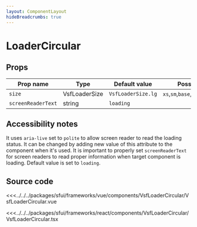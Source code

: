 ```yaml
---
layout: ComponentLayout
hideBreadcrumbs: true
---
```

# LoaderCircular

<Generate />

## Props

| Prop name             | Type                       | Default value                 | Possible values                      |
|-----------------------|----------------------------|-------------------------------|--------------------------------------|
| `size`                |      VsfLoaderSize        | `VsfLoaderSize.lg`           | `xs`,`sm`,`base`,`lg`,`xl`,`2xl`,`3xl`,`4xl` |
| `screenReaderText`    |      string                | `loading`                     |                                      |

## Accessibility notes
It uses `aria-live` set to `polite` to allow screen reader to read the loading status. It can be changed by adding new value of this attribute to the component when it's used.
It is important to properly set `screenReaderText` for screen readers to read proper information when target component is loading. Default value is set to `loading`.

## Source code

<!-- vue -->
<<<../../../packages/sfui/frameworks/vue/components/VsfLoaderCircular/VsfLoaderCircular.vue
<!-- end vue -->
<!-- react -->
<<<../../../packages/sfui/frameworks/react/components/VsfLoaderCircular/VsfLoaderCircular.tsx
<!-- end react -->
